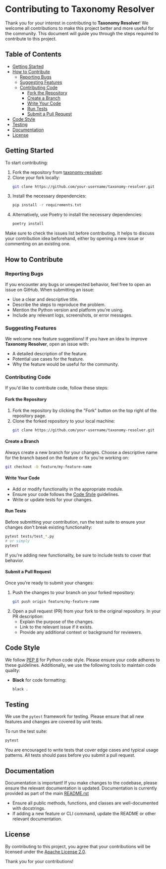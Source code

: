 # Contributing to Taxonomy Resolver

Thank you for your interest in contributing to **Taxonomy Resolver**! We welcome all contributions to make this project better and more useful for the community. This document will guide you through the steps required to contribute to this project.

## Table of Contents

- [Getting Started](#getting-started)
- [How to Contribute](#how-to-contribute)
  - [Reporting Bugs](#reporting-bugs)
  - [Suggesting Features](#suggesting-features)
  - [Contributing Code](#contributing-code)
    - [Fork the Repository](#fork-the-repository)
    - [Create a Branch](#create-a-branch)
    - [Write Your Code](#write-your-code)
    - [Run Tests](#run-tests)
    - [Submit a Pull Request](#submit-a-pull-request)
- [Code Style](#code-style)
- [Testing](#testing)
- [Documentation](#documentation)
- [License](#license)


## Getting Started

To start contributing:

1. Fork the repository from [taxonomy-resolver](https://github.com/ebi-jdispatcher/taxonomy-resolver).
2. Clone your fork locally:
   ```bash
   git clone https://github.com/your-username/taxonomy-resolver.git
   ```
3. Install the necessary dependencies:
   ```bash
   pip install -r requirements.txt
   ```
4. Alternatively, use Poetry to install the necessary dependencies:
   ```bash
   poetry install
   ```

Make sure to check the issues list before contributing. It helps to discuss your contribution idea beforehand, either by opening a new issue or commenting on an existing one.


## How to Contribute

### Reporting Bugs

If you encounter any bugs or unexpected behavior, feel free to open an issue on GitHub. When submitting an issue:

- Use a clear and descriptive title.
- Describe the steps to reproduce the problem.
- Mention the Python version and platform you're using.
- Include any relevant logs, screenshots, or error messages.

### Suggesting Features

We welcome new feature suggestions! If you have an idea to improve **Taxonomy Resolver**, open an issue with:

- A detailed description of the feature.
- Potential use cases for the feature.
- Why the feature would be useful for the community.

### Contributing Code

If you'd like to contribute code, follow these steps:

#### Fork the Repository

1. Fork the repository by clicking the "Fork" button on the top right of the repository page.
2. Clone the forked repository to your local machine:
   ```bash
   git clone https://github.com/your-username/taxonomy-resolver.git
   ```

#### Create a Branch

Always create a new branch for your changes. Choose a descriptive name for the branch based on the feature or fix you're working on:

```bash
git checkout -b feature/my-feature-name
```

#### Write Your Code

- Add or modify functionality in the appropriate module.
- Ensure your code follows the [Code Style](#code-style) guidelines.
- Write or update tests for your changes.

#### Run Tests

Before submitting your contribution, run the test suite to ensure your changes don't break existing functionality:

```bash
pytest tests/test_*.py
# or simply
pytest
```

If you're adding new functionality, be sure to include tests to cover that behavior.

#### Submit a Pull Request

Once you're ready to submit your changes:

1. Push the changes to your branch on your forked repository:
   ```bash
   git push origin feature/my-feature-name
   ```
2. Open a pull request (PR) from your fork to the original repository. In your PR description:
   - Explain the purpose of the changes.
   - Link to the relevant issue if it exists.
   - Provide any additional context or background for reviewers.


## Code Style

We follow [PEP 8](https://pep8.org/) for Python code style. Please ensure your code adheres to these guidelines. Additionally, we use the following tools to maintain code quality:

- **Black** for code formatting:
  ```bash
  black .
  ```


## Testing

We use the `pytest` framework for testing. Please ensure that all new features and changes are covered by unit tests.

To run the test suite:

```bash
pytest
```

You are encouraged to write tests that cover edge cases and typical usage patterns. All tests should pass before you submit a pull request.

## Documentation

Documentation is important! If you make changes to the codebase, please ensure the relevant documentation is updated. Documentation is currently provided as part of the main [README.rst](./README.rst)

- Ensure all public methods, functions, and classes are well-documented with docstrings.
- If adding a new feature or CLI command, update the README or other relevant documentation.


## License

By contributing to this project, you agree that your contributions will be licensed under the [Apache License 2.0](./LICENSE).

Thank you for your contributions!
